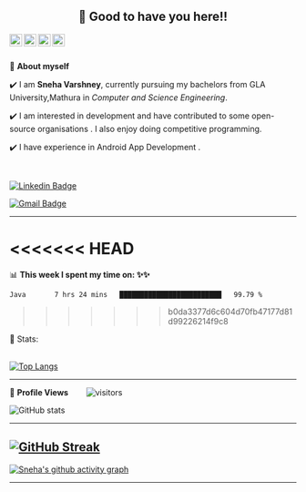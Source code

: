 <h2 align=center>👋 Good to have you here!!</h2>

<a href="https://www.instagram.com/i_m_var.sneha/">
  <img align="left" alt="Sneha's Discord" width="22px" src="https://img.icons8.com/fluent/48/000000/instagram-new.png" />
</a>
<a href="https://twitter.com/SnehaVarshney13">
  <img align="left" alt="Sneha Varshney | Twitter" width="22px" src="https://raw.githubusercontent.com/peterthehan/peterthehan/master/assets/twitter.svg" />
</a>
<a href="https://www.codechef.com/users/sneha_varshney">
  <img align="left" alt="Sneha's CodeChef" width="22px" src="https://avatars.githubusercontent.com/u/11960354?v=4" />
</a>
<a href="https://leetcode.com/Sneha_Varshney/">
  <img align="left" alt="Sneha's leetcode" width="22px" src="https://user-images.githubusercontent.com/32040901/79929570-197c2480-8414-11ea-9358-c92a53916a7f.png" /></a><br><br>

🌱 **About myself**<br>

✔️ I am **Sneha Varshney**, currently pursuing my bachelors from GLA University,Mathura in *Computer and Science Engineering*. <br>

✔️ I am interested in development and have contributed to some open-source organisations . I also enjoy doing competitive programming. <br>

✔️ I have experience in Android App Development .<br>

<br>

[![Linkedin Badge](https://img.shields.io/badge/-SnehaVarshney-blue?style=flat-square&logo=Linkedin&logoColor=white&link=https://https://www.linkedin.com/in/var-sneha/)](https://www.linkedin.com/in/var-sneha/)

[![Gmail Badge](https://img.shields.io/badge/-varshneysneha1109@gmail.com-c14438?style=flat-square&logo=Gmail&logoColor=white&link=mailto:varshneysneha1109@gmail.com)](mailto:varshneysneha1109@gmail.com)

---


<<<<<<< HEAD
=======
📊 **This week I spent my time on: ✨✨**
<!--START_SECTION:waka-->
```text
Java       7 hrs 24 mins   █████████████████████████   99.79 % 
```
<!--END_SECTION:waka-->
>>>>>>> b0da3377d6c604d70fb47177d81d99226214f9c8

 📶 Stats:<br><br>
 
 [![Top Langs](https://github-readme-stats.vercel.app/api/top-langs/?username=SnehaVarshney11&theme=dark&layout=compact&align=right&width=40%)](https://wakatime.com/share/@Sneha_Varshney/26dfae2a-c2e0-4125-a421-27dac91a77b4.png")
 
 
 ---
 
🌱 **Profile Views**&nbsp;&nbsp;&nbsp;&nbsp;&nbsp;&nbsp;&nbsp;
![visitors](https://visitor-badge.glitch.me/badge?page_id=SnehaVarshney11.SnehaVarshney11)

 ![GitHub stats](https://github-readme-stats.vercel.app/api?username=SnehaVarshney11&theme=dark&show_icons=true)
 
 <hr>
 
 
 [![GitHub Streak](https://github-readme-streak-stats.herokuapp.com/?user=SnehaVarshney11&theme=dark&layout=compact)](https://git.io/streak-stats)
---
 

[![Sneha's github activity graph](https://activity-graph.herokuapp.com/graph?username=SnehaVarshney11&theme=dracula)](https://github.com/SnehaVarshney11/github-readme-activity-graph)
  

---
  </code>
</p>
